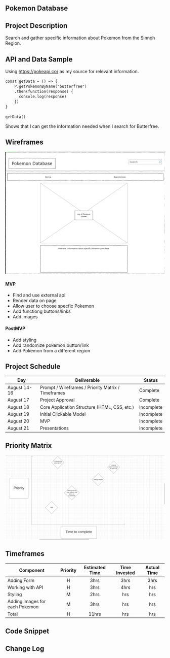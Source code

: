 ## Pokemon Database

## Project Description

Search and gather specific information about Pokemon from the Sinnoh Region.

## API and Data Sample

Using https://pokeapi.co/ as my source for relevant information.

    const getData = () => {
        P.getPokemonByName("butterfree")
        .then(function(response) {
          console.log(response)
        })
    }
    
    getData()

Shows that I can get the information needed when I search for Butterfree.

## Wireframes

<img src="wireframe.png">

#### MVP 

- Find and use external api 
- Render data on page 
- Allow user to choose specfic Pokemon
- Add functiong buttons/links
- Add images

#### PostMVP

- Add styling
- Add randomize pokemon button/link
- Add Pokemon from a different region

## Project Schedule

|  Day | Deliverable | Status
|---|---| ---|
|August 14-16| Prompt / Wireframes / Priority Matrix / Timeframes | Complete
|August 17| Project Approval | Complete
|August 18| Core Application Structure (HTML, CSS, etc.) | Incomplete
|August 19| Initial Clickable Model  | Incomplete
|August 20| MVP | Incomplete
|August 21| Presentations | Incomplete

## Priority Matrix

<img src="Priority-matrix.png">

## Timeframes

| Component | Priority | Estimated Time | Time Invested | Actual Time |
| --- | :---: |  :---: | :---: | :---: |
| Adding Form | H | 3hrs| 3hrs | 3hrs |
| Working with API | H | 3hrs| 4hrs | hrs |
| Styling | M | 2hrs | hrs | hrs |
| Adding images for each Pokemon | M | 3hrs | hrs | hrs|
| Total | H | 11hrs| hrs | hrs |

## Code Snippet



## Change Log

